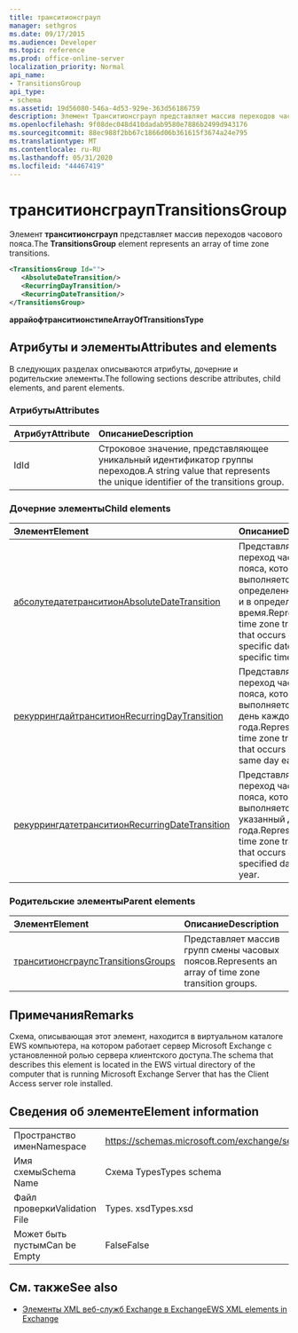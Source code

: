 ```yaml
---
title: транситионсграуп
manager: sethgros
ms.date: 09/17/2015
ms.audience: Developer
ms.topic: reference
ms.prod: office-online-server
localization_priority: Normal
api_name:
- TransitionsGroup
api_type:
- schema
ms.assetid: 19d56080-546a-4d53-929e-363d56186759
description: Элемент Транситионсграуп представляет массив переходов часового пояса.
ms.openlocfilehash: 9f08dec048d410dadab9580e7886b2499d943176
ms.sourcegitcommit: 88ec988f2bb67c1866d06b361615f3674a24e795
ms.translationtype: MT
ms.contentlocale: ru-RU
ms.lasthandoff: 05/31/2020
ms.locfileid: "44467419"
---
```

# <a name="transitionsgroup"></a><span data-ttu-id="62991-103">транситионсграуп</span><span class="sxs-lookup"><span data-stu-id="62991-103">TransitionsGroup</span></span>

<span data-ttu-id="62991-104">Элемент **транситионсграуп** представляет массив переходов часового пояса.</span><span class="sxs-lookup"><span data-stu-id="62991-104">The **TransitionsGroup** element represents an array of time zone transitions.</span></span> 
  
```xml
<TransitionsGroup Id="">
   <AbsoluteDateTransition/>
   <RecurringDayTransition/>
   <RecurringDateTransition/>
</TransitionsGroup>
```

 <span data-ttu-id="62991-105">**аррайофтранситионстипе**</span><span class="sxs-lookup"><span data-stu-id="62991-105">**ArrayOfTransitionsType**</span></span>
## <a name="attributes-and-elements"></a><span data-ttu-id="62991-106">Атрибуты и элементы</span><span class="sxs-lookup"><span data-stu-id="62991-106">Attributes and elements</span></span>

<span data-ttu-id="62991-107">В следующих разделах описываются атрибуты, дочерние и родительские элементы.</span><span class="sxs-lookup"><span data-stu-id="62991-107">The following sections describe attributes, child elements, and parent elements.</span></span>
  
### <a name="attributes"></a><span data-ttu-id="62991-108">Атрибуты</span><span class="sxs-lookup"><span data-stu-id="62991-108">Attributes</span></span>

|<span data-ttu-id="62991-109">**Атрибут**</span><span class="sxs-lookup"><span data-stu-id="62991-109">**Attribute**</span></span>|<span data-ttu-id="62991-110">**Описание**</span><span class="sxs-lookup"><span data-stu-id="62991-110">**Description**</span></span>|
|:-----|:-----|
|<span data-ttu-id="62991-111">Id</span><span class="sxs-lookup"><span data-stu-id="62991-111">Id</span></span>  <br/> |<span data-ttu-id="62991-112">Строковое значение, представляющее уникальный идентификатор группы переходов.</span><span class="sxs-lookup"><span data-stu-id="62991-112">A string value that represents the unique identifier of the transitions group.</span></span>  <br/> |
   
### <a name="child-elements"></a><span data-ttu-id="62991-113">Дочерние элементы</span><span class="sxs-lookup"><span data-stu-id="62991-113">Child elements</span></span>

|<span data-ttu-id="62991-114">**Элемент**</span><span class="sxs-lookup"><span data-stu-id="62991-114">**Element**</span></span>|<span data-ttu-id="62991-115">**Описание**</span><span class="sxs-lookup"><span data-stu-id="62991-115">**Description**</span></span>|
|:-----|:-----|
|[<span data-ttu-id="62991-116">абсолутедатетранситион</span><span class="sxs-lookup"><span data-stu-id="62991-116">AbsoluteDateTransition</span></span>](absolutedatetransition.md) <br/> |<span data-ttu-id="62991-117">Представляет переход часового пояса, который выполняется в определенный день и в определенное время.</span><span class="sxs-lookup"><span data-stu-id="62991-117">Represents a time zone transition that occurs on a specific date and at a specific time.</span></span>  <br/> |
|[<span data-ttu-id="62991-118">рекуррингдайтранситион</span><span class="sxs-lookup"><span data-stu-id="62991-118">RecurringDayTransition</span></span>](recurringdaytransition.md) <br/> |<span data-ttu-id="62991-119">Представляет переход часового пояса, который выполняется в один день каждого года.</span><span class="sxs-lookup"><span data-stu-id="62991-119">Represents a time zone transition that occurs on the same day each year.</span></span>  <br/> |
|[<span data-ttu-id="62991-120">рекуррингдатетранситион</span><span class="sxs-lookup"><span data-stu-id="62991-120">RecurringDateTransition</span></span>](recurringdatetransition.md) <br/> |<span data-ttu-id="62991-121">Представляет переход часового пояса, который выполняется в указанный день года.</span><span class="sxs-lookup"><span data-stu-id="62991-121">Represents a time zone transition that occurs on a specified day of the year.</span></span>  <br/> |
   
### <a name="parent-elements"></a><span data-ttu-id="62991-122">Родительские элементы</span><span class="sxs-lookup"><span data-stu-id="62991-122">Parent elements</span></span>

|<span data-ttu-id="62991-123">**Элемент**</span><span class="sxs-lookup"><span data-stu-id="62991-123">**Element**</span></span>|<span data-ttu-id="62991-124">**Описание**</span><span class="sxs-lookup"><span data-stu-id="62991-124">**Description**</span></span>|
|:-----|:-----|
|[<span data-ttu-id="62991-125">транситионсграупс</span><span class="sxs-lookup"><span data-stu-id="62991-125">TransitionsGroups</span></span>](transitionsgroups.md) <br/> |<span data-ttu-id="62991-126">Представляет массив групп смены часовых поясов.</span><span class="sxs-lookup"><span data-stu-id="62991-126">Represents an array of time zone transition groups.</span></span>  <br/> |
   
## <a name="remarks"></a><span data-ttu-id="62991-127">Примечания</span><span class="sxs-lookup"><span data-stu-id="62991-127">Remarks</span></span>

<span data-ttu-id="62991-128">Схема, описывающая этот элемент, находится в виртуальном каталоге EWS компьютера, на котором работает сервер Microsoft Exchange с установленной ролью сервера клиентского доступа.</span><span class="sxs-lookup"><span data-stu-id="62991-128">The schema that describes this element is located in the EWS virtual directory of the computer that is running Microsoft Exchange Server that has the Client Access server role installed.</span></span>
  
## <a name="element-information"></a><span data-ttu-id="62991-129">Сведения об элементе</span><span class="sxs-lookup"><span data-stu-id="62991-129">Element information</span></span>

|||
|:-----|:-----|
|<span data-ttu-id="62991-130">Пространство имен</span><span class="sxs-lookup"><span data-stu-id="62991-130">Namespace</span></span>  <br/> |https://schemas.microsoft.com/exchange/services/2006/types  <br/> |
|<span data-ttu-id="62991-131">Имя схемы</span><span class="sxs-lookup"><span data-stu-id="62991-131">Schema Name</span></span>  <br/> |<span data-ttu-id="62991-132">Схема Types</span><span class="sxs-lookup"><span data-stu-id="62991-132">Types schema</span></span>  <br/> |
|<span data-ttu-id="62991-133">Файл проверки</span><span class="sxs-lookup"><span data-stu-id="62991-133">Validation File</span></span>  <br/> |<span data-ttu-id="62991-134">Types. xsd</span><span class="sxs-lookup"><span data-stu-id="62991-134">Types.xsd</span></span>  <br/> |
|<span data-ttu-id="62991-135">Может быть пустым</span><span class="sxs-lookup"><span data-stu-id="62991-135">Can be Empty</span></span>  <br/> |<span data-ttu-id="62991-136">False</span><span class="sxs-lookup"><span data-stu-id="62991-136">False</span></span>  <br/> |
   
## <a name="see-also"></a><span data-ttu-id="62991-137">См. также</span><span class="sxs-lookup"><span data-stu-id="62991-137">See also</span></span>



- [<span data-ttu-id="62991-138">Элементы XML веб-служб Exchange в Exchange</span><span class="sxs-lookup"><span data-stu-id="62991-138">EWS XML elements in Exchange</span></span>](ews-xml-elements-in-exchange.md)

